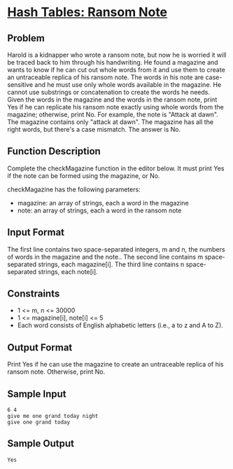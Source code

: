 #   [Hash Tables: Ransom Note](https://www.hackerrank.com/challenges/ctci-ransom-note/problem?h_l=interview&playlist_slugs%5B%5D=interview-preparation-kit&playlist_slugs%5B%5D=dictionaries-hashmaps)

## Problem
Harold is a kidnapper who wrote a ransom note, but now he is worried it will be traced back to him through his handwriting. He found a magazine and wants to know if he can cut out whole words from it and use them to create an untraceable replica of his ransom note. The words in his note are case-sensitive and he must use only whole words available in the magazine. He cannot use substrings or concatenation to create the words he needs.
Given the words in the magazine and the words in the ransom note, print Yes if he can replicate his ransom note exactly using whole words from the magazine; otherwise, print No.
For example, the note is "Attack at dawn". The magazine contains only "attack at dawn". The magazine has all the right words, but there's a case mismatch. The answer is No.

## Function Description
Complete the checkMagazine function in the editor below. It must print Yes if the note can be formed using the magazine, or No.

checkMagazine has the following parameters:
- magazine: an array of strings, each a word in the magazine
- note: an array of strings, each a word in the ransom note

## Input Format
The first line contains two space-separated integers, m and n, the numbers of words in the magazine and the note.. 
The second line contains m space-separated strings, each magazine[i]. 
The third line contains n space-separated strings, each note[i].


## Constraints

- 1 <= m, n <= 30000
- 1 <= magazine[i], note[i] <= 5
- Each word consists of English alphabetic letters (i.e., a to z and A to Z).

## Output Format
Print Yes if he can use the magazine to create an untraceable replica of his ransom note. Otherwise, print No.

## Sample Input
    6 4
    give me one grand today night
    give one grand today

    
## Sample Output
    Yes
